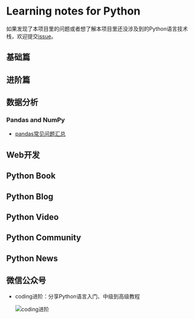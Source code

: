# Learning notes for Python

如果发现了本项目里的问题或者想了解本项目里还没涉及到的Python语言技术栈，欢迎提交[issue](https://github.com/jincheng9/python_tutorial/issues/new)。

## 基础篇

## 进阶篇

## 数据分析

### Pandas and NumPy

* [pandas常见问题汇总](./workspace/data_science/pandas/faq.md)

## Web开发

## Python Book

## Python Blog

## Python Video

## Python Community

## Python News



## 微信公众号

* coding进阶：分享Python语言入门、中级到高级教程

  ![coding进阶](./workspace/img/wechat.png)  



